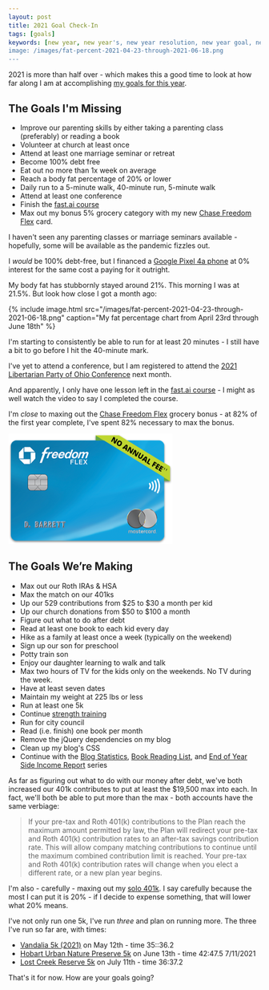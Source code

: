 ```yaml
---
layout: post
title: 2021 Goal Check-In
tags: [goals]
keywords: [new year, new year's, new year resolution, new year goal, new year's resolution, new year's goal, new year resolutions, new year goals, new year's resolutions, new year's goals, resolution, resolutions, goal, goals]
image: /images/fat-percent-2021-04-23-through-2021-06-18.png
---
```


2021 is more than half over - which makes this a good time to look at how far along I am at accomplishing [my goals for this year](https://www.joehxblog.com/2021-new-years-resolutions-goals/).

## The Goals I'm Missing

* Improve our parenting skills by either taking a parenting class (preferably) or reading a book
* Volunteer at church at least once
* Attend at least one marriage seminar or retreat
* Become 100% debt free
* Eat out no more than 1x week on average
* Reach a body fat percentage of 20% or lower
* Daily run to a 5-minute walk, 40-minute run, 5-minute walk
* Attend at least one conference
* Finish the [fast.ai course](https://course.fast.ai/)
* Max out my bonus 5% grocery category with my new [Chase Freedom Flex](https://www.joehxblog.com/chase-freedom/) card.

I haven't seen any parenting classes or marriage seminars available - hopefully, some will be available as the pandemic fizzles out.

I *would* be 100% debt-free, but I financed a [Google Pixel 4a phone](https://www.amazon.com/Google-Pixel-4a-Unlocked-Smartphone/dp/B08CFSZLQ4/?tag=hendrixjoseph-20) at 0% interest for the same cost a paying for it outright.

My body fat has stubbornly stayed around 21%. This morning I was at 21.5%. But look how close I got a month ago:

{% include image.html src="/images/fat-percent-2021-04-23-through-2021-06-18.png" caption="My fat percentage chart from April 23rd through June 18th" %}

I'm starting to consistently be able to run for at least 20 minutes - I still have a bit to go before I hit the 40-minute mark.

I've yet to attend a conference, but I am registered to attend the [2021 Libertarian Party of Ohio Conference](https://lpo.org/event/2021-libertarian-party-of-ohio-conference/) next month.

And apparently, I only have one lesson left in the [fast.ai course](https://course.fast.ai/) - I might as well watch the video to say I completed the course.

I'm *close* to maxing out the [Chase Freedom Flex](https://www.joehxblog.com/chase-freedom/) grocery bonus - at 82% of the first year complete, I've spent 82% necessary to max the bonus.

![Chase Freedom Flex Card](/images/chase-freedom-flex-card.png)

## The Goals We’re Making

* Max out our Roth IRAs & HSA
* Max the match on our 401ks
* Up our 529 contributions from $25 to $30 a month per kid
* Up our church donations from $50 to $100 a month
* Figure out what to do after debt
* Read at least one book to each kid every day
* Hike as a family at least once a week (typically on the weekend)
* Sign up our son for preschool
* Potty train son
* Enjoy our daughter learning to walk and talk
* Max two hours of TV for the kids only on the weekends. No TV during the week.
* Have at least seven dates
* Maintain my weight at 225 lbs or less
* Run at least one 5k
* Continue [strength training](https://www.joehxblog.com/my-exercise-routine/)
* Run for city council
* Read (i.e. finish) one book per month
* Remove the jQuery dependencies on my blog
* Clean up my blog's CSS
* Continue with the [Blog Statistics](https://www.joehxblog.com/tags/blog-statistics/), [Book Reading List](https://www.joehxblog.com/tags/reading-list/), and [End of Year Side Income Report](https://www.joehxblog.com/tags/income-report/) series

As far as figuring out what to do with our money after debt, we've both increased our 401k contributes to put at least the $19,500 max into each. In fact, we'll both be able to put more than the max - both accounts have the same verbiage:

> If your pre-tax and Roth 401(k) contributions to the Plan reach the maximum amount permitted by law, the Plan will redirect your pre-tax and Roth 401(k) contribution rates to an after-tax savings contribution rate. This will allow company matching contributions to continue until the maximum combined contribution limit is reached. Your pre-tax and Roth 401(k) contribution rates will change when you elect a different rate, or a new plan year begins.

I'm also - carefully - maxing out my [solo 401k](https://www.joehxblog.com/i-opened-a-vanguard-individual-401k/). I say carefully because the most I can put it is 20% - if I decide to expense something, that will lower what 20% means.

I've not only run one 5k, I've run *three* and plan on running more. The three I've run so far are, with times:

* [Vandalia 5k (2021)](https://orrrc.org/vandalia-5k-results-2021/) on May 12th - time 35::36.2
* [Hobart Urban Nature Preserve 5k](https://runsignup.com/Race/Results/56176/IndividualResult/MJCb?resultSetId=257747#U48346758) on June 13th - time 42:47.5
7/11/2021
* [Lost Creek Reserve 5k](https://runsignup.com/Race/Results/56190/IndividualResult/MJfH?resultSetId=262303#U48346758) on July 11th - time 36:37.2

That's it for now. How are your goals going?
